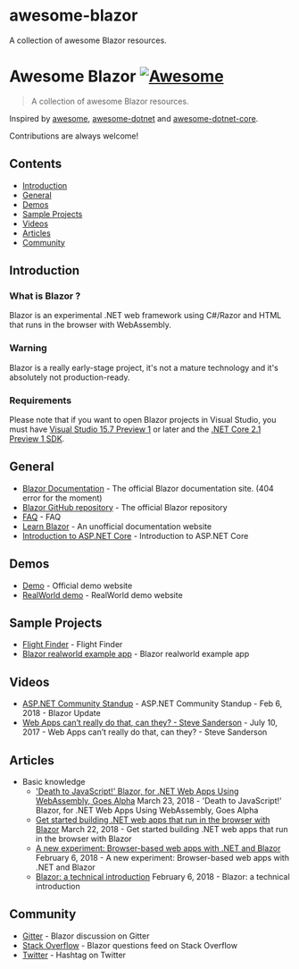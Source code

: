 # awesome-blazor
A collection of awesome Blazor resources.

# Awesome Blazor [![Awesome](https://cdn.rawgit.com/sindresorhus/awesome/d7305f38d29fed78fa85652e3a63e154dd8e8829/media/badge.svg)](https://github.com/sindresorhus/awesome)

> A collection of awesome Blazor resources.

Inspired by [awesome](https://github.com/sindresorhus/awesome), [awesome-dotnet](https://github.com/quozd/awesome-dotnet) and [awesome-dotnet-core](https://github.com/thangchung/awesome-dotnet-core).

Contributions are always welcome! 

## Contents
* [Introduction](#introduction)
* [General](#general)
* [Demos](#demos)
* [Sample Projects](#sample-projects)
* [Videos](#videos)
* [Articles](#articles)
* [Community](#community)

## Introduction
### What is Blazor ?
Blazor is an experimental .NET web framework using C#/Razor and HTML that runs in the browser with WebAssembly.

### Warning
Blazor is a really early-stage project, it's not a mature technology and it's absolutely not production-ready.

### Requirements
Please note that if you want to open Blazor projects in Visual Studio, you must have [Visual Studio 15.7 Preview 1](https://www.visualstudio.com/vs/preview/) or later and the [.NET Core 2.1 Preview 1 SDK](https://www.microsoft.com/net/download/dotnet-core/sdk-2.1.300-preview1).

## General
* [Blazor Documentation](https://docs.microsoft.com/en-us/aspnet/core/client-side/blazor) - The official Blazor documentation site. (404 error for the moment)
* [Blazor GitHub repository](https://github.com/aspnet/Blazor) - The official Blazor repository
* [FAQ](https://github.com/aspnet/Blazor/wiki/FAQ) - FAQ
* [Learn Blazor](https://learn-blazor.com) - An unofficial documentation website
* [Introduction to ASP.NET Core](https://docs.microsoft.com/en-us/aspnet/core/) - Introduction to ASP.NET Core

## Demos
* [Demo](https://blazor-demo.github.io/) - Official demo website
* [RealWorld demo](https://blazor-realworld.azurewebsites.net/) - RealWorld demo website

## Sample Projects
* [Flight Finder](https://github.com/aspnet/samples/tree/master/samples/aspnetcore/blazor) - Flight Finder
* [Blazor realworld example app](https://github.com/torhovland/blazor-realworld-example-app) - Blazor realworld example app

## Videos
* [ASP.NET Community Standup](https://www.youtube.com/watch?v=Ta_qXpXQqGQ) - ASP.NET Community Standup - Feb 6, 2018 - Blazor Update
* [Web Apps can’t really do that, can they? - Steve Sanderson](https://www.youtube.com/watch?v=MiLAE6HMr10&feature=youtu.be&t=31m45s) - July 10, 2017 - Web Apps can’t really do that, can they? - Steve Sanderson

## Articles
* Basic knowledge
  * ['Death to JavaScript!' Blazor, for .NET Web Apps Using WebAssembly, Goes Alpha](https://visualstudiomagazine.com/articles/2018/03/23/blazor-alpha.aspx) March 23, 2018 - 'Death to JavaScript!' Blazor, for .NET Web Apps Using WebAssembly, Goes Alpha
  * [Get started building .NET web apps that run in the browser with Blazor](https://blogs.msdn.microsoft.com/webdev/2018/03/22/get-started-building-net-web-apps-in-the-browser-with-blazor/) March 22, 2018 - Get started building .NET web apps that run in the browser with Blazor
  * [A new experiment: Browser-based web apps with .NET and Blazor](https://blogs.msdn.microsoft.com/webdev/2018/02/06/blazor-experimental-project/) February 6, 2018 - A new experiment: Browser-based web apps with .NET and Blazor
  * [Blazor: a technical introduction](http://blog.stevensanderson.com/2018/02/06/blazor-intro/) February 6, 2018 - Blazor: a technical introduction
  
## Community
* [Gitter](https://gitter.im/aspnet/Blazor) - Blazor discussion on Gitter
* [Stack Overflow](https://stackoverflow.com/questions/tagged/blazor) - Blazor questions feed on Stack Overflow
* [Twitter](https://twitter.com/hashtag/blazor) - Hashtag on Twitter